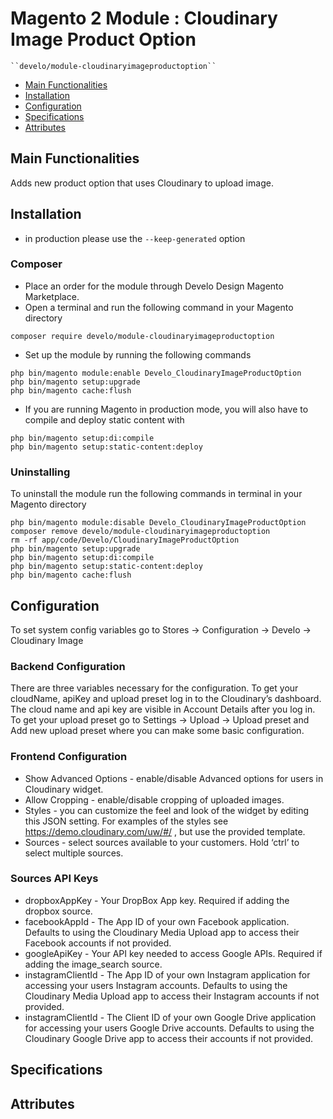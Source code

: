 # Magento 2 Module : Cloudinary Image Product Option

    ``develo/module-cloudinaryimageproductoption``

- [Main Functionalities](#markdown-header-main-functionalities)
- [Installation](#markdown-header-installation)
- [Configuration](#markdown-header-configuration)
- [Specifications](#markdown-header-specifications)
- [Attributes](#markdown-header-attributes)

## Main Functionalities

Adds new product option that uses Cloudinary to upload image.

## Installation

- in production please use the `--keep-generated` option

### Composer

* Place an order for the module through Develo Design Magento Marketplace.
* Open a terminal and run the following command in your Magento directory
```
composer require develo/module-cloudinaryimageproductoption
```
* Set up the module by running the following commands
```
php bin/magento module:enable Develo_CloudinaryImageProductOption
php bin/magento setup:upgrade
php bin/magento cache:flush
```
* If you are running Magento in production mode, you will also have to compile and deploy static content with
```
php bin/magento setup:di:compile
php bin/magento setup:static-content:deploy
```

### Uninstalling

To uninstall the module run the following commands in terminal in your Magento directory
```
php bin/magento module:disable Develo_CloudinaryImageProductOption
composer remove develo/module-cloudinaryimageproductoption
rm -rf app/code/Develo/CloudinaryImageProductOption
php bin/magento setup:upgrade
php bin/magento setup:di:compile
php bin/magento setup:static-content:deploy
php bin/magento cache:flush
```

## Configuration

To set system config variables go to Stores -> Configuration -> Develo -> Cloudinary Image

### Backend Configuration
There are three variables necessary for the configuration. To get your cloudName, apiKey and upload preset log in to the Cloudinary’s dashboard. The cloud name and api key are visible in Account Details after you log in. To get your upload preset go to Settings -> Upload -> Upload preset and Add new upload preset where you can make some basic configuration.

### Frontend Configuration
- Show Advanced Options - enable/disable Advanced options for users in Cloudinary widget.
- Allow Cropping - enable/disable cropping of uploaded images.
- Styles - you can customize the feel and look of the widget by editing this JSON setting. For examples of the styles see https://demo.cloudinary.com/uw/#/ , but use the provided template.
- Sources - select sources available to your customers. Hold ‘ctrl’ to select multiple sources.

### Sources API Keys
- dropboxAppKey - Your DropBox App key. Required if adding the dropbox source.
- facebookAppId - The App ID of your own Facebook application. Defaults to using the Cloudinary Media Upload app to access their Facebook accounts if not provided.
- googleApiKey - Your API key needed to access Google APIs. Required if adding the image_search source.
- instagramClientId - The App ID of your own Instagram application for accessing your users Instagram accounts. Defaults to using the Cloudinary Media Upload app to access their Instagram accounts if not provided.
- instagramClientId - The Client ID of your own Google Drive application for accessing your users Google Drive accounts. Defaults to using the Cloudinary Google Drive app to access their accounts if not provided.

## Specifications

## Attributes



